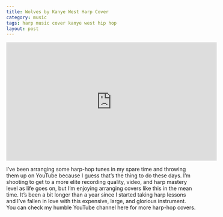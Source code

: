 ```yaml
---
title: Wolves by Kanye West Harp Cover
category: music
tags: harp music cover kanye west hip hop
layout: post
---
```


<iframe width="560" height="315" src="https://www.youtube.com/embed/OSRp-XMeo5o" frameborder="0" allowfullscreen></iframe>

I’ve been arranging some harp-hop tunes in my spare time and throwing them up on YouTube because I guess that’s the thing to do these days. I’m shooting to get to a more elite recording quality, video, and harp mastery level as life goes on, but I’m enjoying arranging covers like this in the mean time. It’s been a bit longer than a year since I started taking harp lessons and I’ve fallen in love with this expensive, large, and glorious instrument. You can check my humble YouTube channel here for more harp-hop covers.
